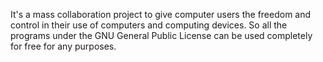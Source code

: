 It's a mass collaboration project to give computer users the freedom and control in their use of computers and computing devices. So all the programs under the GNU General Public License can be used completely for free for any purposes.